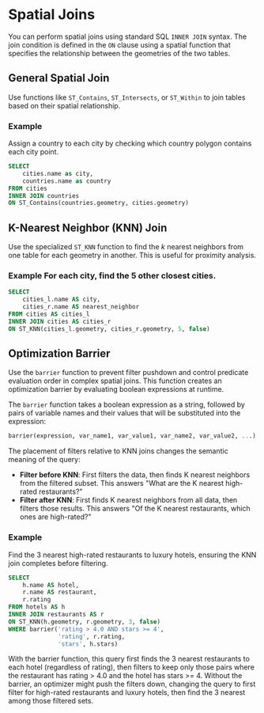 <!---
  Licensed to the Apache Software Foundation (ASF) under one
  or more contributor license agreements.  See the NOTICE file
  distributed with this work for additional information
  regarding copyright ownership.  The ASF licenses this file
  to you under the Apache License, Version 2.0 (the
  "License"); you may not use this file except in compliance
  with the License.  You may obtain a copy of the License at

    http://www.apache.org/licenses/LICENSE-2.0

  Unless required by applicable law or agreed to in writing,
  software distributed under the License is distributed on an
  "AS IS" BASIS, WITHOUT WARRANTIES OR CONDITIONS OF ANY
  KIND, either express or implied.  See the License for the
  specific language governing permissions and limitations
  under the License.
-->

# Spatial Joins

You can perform spatial joins using standard SQL `INNER JOIN` syntax. The join condition is defined in the `ON` clause using a spatial function that specifies the relationship between the geometries of the two tables.

## General Spatial Join

Use functions like `ST_Contains`, `ST_Intersects`, or `ST_Within` to join tables based on their spatial relationship.

### Example

Assign a country to each city by checking which country polygon contains each city point.

```sql
SELECT
    cities.name as city,
    countries.name as country
FROM cities
INNER JOIN countries
ON ST_Contains(countries.geometry, cities.geometry)
```

## K-Nearest Neighbor (KNN) Join

Use the specialized `ST_KNN` function to find the *k* nearest neighbors from one table for each geometry in another. This is useful for proximity analysis.

### Example For each city, find the 5 other closest cities.

```sql
SELECT
    cities_l.name AS city,
    cities_r.name AS nearest_neighbor
FROM cities AS cities_l
INNER JOIN cities AS cities_r
ON ST_KNN(cities_l.geometry, cities_r.geometry, 5, false)
```

## Optimization Barrier

Use the `barrier` function to prevent filter pushdown and control predicate evaluation order in complex spatial joins. This function creates an optimization barrier by evaluating boolean expressions at runtime.

The `barrier` function takes a boolean expression as a string, followed by pairs of variable names and their values that will be substituted into the expression:

```sql
barrier(expression, var_name1, var_value1, var_name2, var_value2, ...)
```

The placement of filters relative to KNN joins changes the semantic meaning of the query:

- **Filter before KNN**: First filters the data, then finds K nearest neighbors from the filtered subset. This answers "What are the K nearest high-rated restaurants?"
- **Filter after KNN**: First finds K nearest neighbors from all data, then filters those results. This answers "Of the K nearest restaurants, which ones are high-rated?"

### Example

Find the 3 nearest high-rated restaurants to luxury hotels, ensuring the KNN join completes before filtering.

```sql
SELECT
    h.name AS hotel,
    r.name AS restaurant,
    r.rating
FROM hotels AS h
INNER JOIN restaurants AS r
ON ST_KNN(h.geometry, r.geometry, 3, false)
WHERE barrier('rating > 4.0 AND stars >= 4',
              'rating', r.rating,
              'stars', h.stars)
```

With the barrier function, this query first finds the 3 nearest restaurants to each hotel (regardless of rating), then filters to keep only those pairs where the restaurant has rating > 4.0 and the hotel has stars >= 4. Without the barrier, an optimizer might push the filters down, changing the query to first filter for high-rated restaurants and luxury hotels, then find the 3 nearest among those filtered sets.
